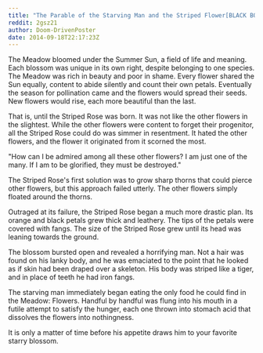 ```yaml
---
title: "The Parable of the Starving Man and the Striped Flower[BLACK BOOK]"
reddit: 2gsz21
author: Doom-DrivenPoster
date: 2014-09-18T22:17:23Z
---
```


The Meadow bloomed under the Summer Sun, a field of life and meaning. Each blossom was unique in its own right, despite belonging to one species. The Meadow was rich in beauty and poor in shame. Every flower shared the Sun equally, content to abide silently and count their own petals. Eventually the season for pollination came and the flowers would spread their seeds. New flowers would rise, each more beautiful than the last.

That is, until the Striped Rose was born. It was not like the other flowers in the slightest. While the other flowers were content to forget their progenitor, all the Striped Rose could do was simmer in resentment. It hated the other flowers, and the flower it originated from it scorned the most. 

"How can I be admired among all these other flowers? I am just one of the many. If I am to be glorified, they must be destroyed."

The Striped Rose's first solution was to grow sharp thorns that could pierce other flowers, but this approach failed utterly. The other flowers simply floated around the thorns. 

Outraged at its failure, the Striped Rose began a much more drastic plan. Its orange and black petals grew thick and leathery. The tips of the petals were covered with fangs. The size of the Striped Rose grew until its head was leaning towards the ground. 

The blossom bursted open and revealed a horrifying man. Not a hair was found on his lanky body, and he was emaciated to the point that he looked as if skin had been draped over a skeleton. His body was striped like a tiger, and in place of teeth he had iron fangs. 

The starving man immediately began eating the only food he could find in the Meadow: Flowers. Handful by handful was flung into his mouth in a futile attempt to satisfy the hunger, each one thrown into stomach acid that dissolves the flowers into nothingness.

It is only a matter of time before his appetite draws him to your favorite starry blossom.
